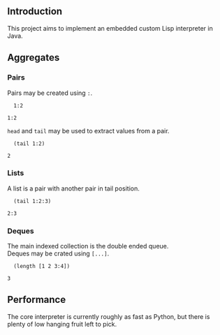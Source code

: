 ## Introduction
This project aims to implement an embedded custom Lisp interpreter in Java.

## Aggregates

### Pairs
Pairs may be created using `:`.

```
  1:2

1:2
```

`head` and `tail` may be used to extract values from a pair.

```
  (tail 1:2)

2
```

### Lists
A list is a pair with another pair in tail position.

```
  (tail 1:2:3)

2:3
```

### Deques
The main indexed collection is the double ended queue.<br/>
Deques may be crated using `[...]`.


```
  (length [1 2 3:4])

3
```

## Performance
The core interpreter is currently roughly as fast as Python, but there is plenty of low hanging fruit left to pick.